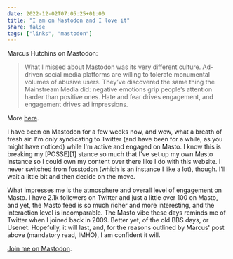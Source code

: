 ```yaml
---
date: 2022-12-02T07:05:25+01:00
title: "I am on Mastodon and I love it"
share: false
tags: ["links", "mastodon"]
---
```

Marcus Hutchins on Mastodon:

> What I missed about Mastodon was its very different culture. Ad-driven social
> media platforms are willing to tolerate monumental volumes of abusive users.
> They’ve discovered the same thing the Mainstream Media did: negative emotions
> grip people’s attention harder than positive ones. Hate and fear drives
> engagement, and engagement drives ad impressions.

More [here](https://escapingtech.com/tech/opinions/i-was-wrong-about-mastodon-moderation.html).

I have been on Mastodon for a few weeks now, and wow, what a breath of fresh
air. I'm only syndicating to Twitter (and have been for a while, as you might
have noticed) while I'm active and engaged on Masto. I know this is breaking my
[POSSE][1] stance so much that I've set up my own Masto instance so I could own my
content over there like I do with this website. I never switched from fosstodon
(which is an instance I like a lot), though. I'll wait a little bit and then
decide on the move.

What impresses me is the atmosphere and overall level of engagement on Masto. I
have 2.1k followers on Twitter and just a little over 100 on Masto, and yet,
the Masto feed is so much richer and more interesting, and the interaction
level is incomparable. The Masto vibe these days reminds me of Twitter when I
joined back in 2009. Better yet, of the old BBS days, or Usenet. Hopefully, it
will last, and, for the reasons outlined by Marcus' post above (mandatory read,
IMHO), I am confident it will.

[Join me on Mastodon](https://fosstodon.org/@nicola).

